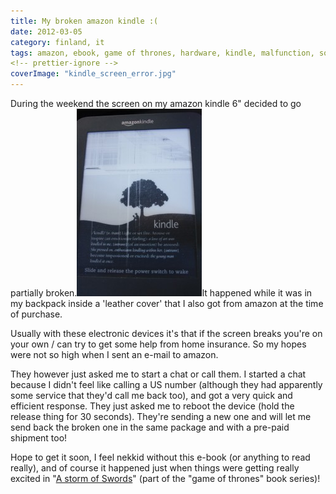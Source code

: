 ```yaml
---
title: My broken amazon kindle :(
date: 2012-03-05
category: finland, it
tags: amazon, ebook, game of thrones, hardware, kindle, malfunction, song of ice and fire, support
<!-- prettier-ignore -->
coverImage: "kindle_screen_error.jpg"
---
```


During the weekend the screen on my amazon kindle 6" decided to go partially
broken.[![kindle-screen-error](images/kindle_screen_error-200x300.jpg "kindle_screen_error")](images/kindle_screen_error.jpg)It
happened while it was in my backpack inside a 'leather cover' that I also got
from amazon at the time of purchase.

Usually with these electronic devices it's that if the screen breaks you're on
your own / can try to get some help from home insurance. So my hopes were not so
high when I sent an e-mail to amazon.

They however just asked me to start a chat or call them. I started a chat
because I didn't feel like calling a US number (although they had apparently
some service that they'd call me back too), and got a very quick and efficient
response. They just asked me to reboot the device (hold the release thing for 30
seconds). They're sending a new one and will let me send back the broken one in
the same package and with a pre-paid shipment too!

Hope to get it soon, I feel nekkid without this e-book (or anything to read
really), and of course it happened just when things were getting really excited
in
"[A storm of Swords](http://en.wikipedia.org/wiki/A_Storm_of_Swords "on wikipedia")"
(part of the "game of thrones" book series)!
